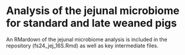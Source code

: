 # Analysis of the jejunal microbiome for standard and late weaned pigs
An RMardown of the jejunal microbiome analysis is included in the repository (fs24_jej_16S.Rmd) as well as key intermediate files.
